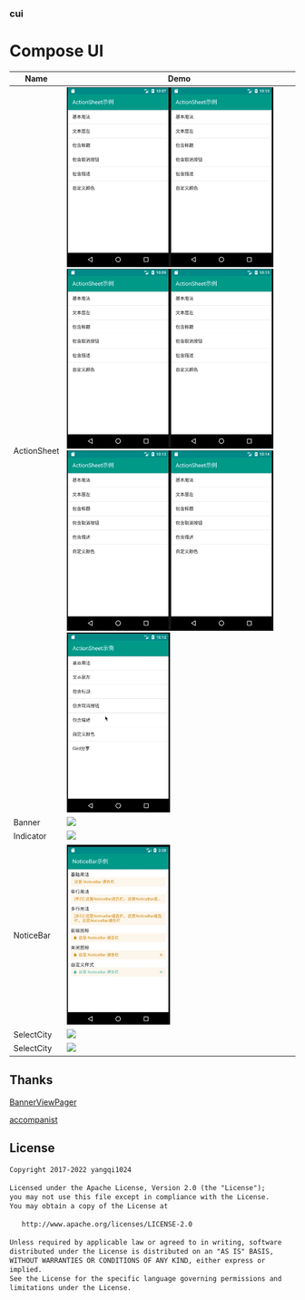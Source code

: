 ### cui

Compose UI
======================
Name | Demo
--- | ---
ActionSheet| <img src="https://github.com/yangqi1024/pic-repo/blob/main/Cui/actionsheet/simple.gif" width="46%"><img src="https://github.com/yangqi1024/pic-repo/blob/main/Cui/actionsheet/title.gif" width="46%"><img src="https://github.com/yangqi1024/pic-repo/blob/main/Cui/actionsheet/left.gif" width="46%"><img src="https://github.com/yangqi1024/pic-repo/blob/main/Cui/actionsheet/withcancel.gif" width="46%"><img src="https://github.com/yangqi1024/pic-repo/blob/main/Cui/actionsheet/withdesc.gif" width="46%"><img src="https://github.com/yangqi1024/pic-repo/blob/main/Cui/actionsheet/customcolor.gif" width="46%"><img src="https://github.com/yangqi1024/pic-repo/blob/main/Cui/actionsheet/gridsheet.gif" width="46%">
Banner| <img src="https://github.com/yangqi1024/pic-repo/blob/main/Cui/banner/Mar-23-2022%2009-57-11.gif" width="46%">
Indicator| <img src="https://github.com/yangqi1024/pic-repo/blob/main/Cui/indicator/indicator.gif" width="46%">
NoticeBar| <img src="https://github.com/yangqi1024/pic-repo/blob/main/Cui/noticebar/noticebar.gif" width="46%">
SelectCity| <img src="https://github.com/yangqi1024/pic-repo/blob/main/Cui/searchbar/searchbar.gif" width="46%">
SelectCity| <img src="https://github.com/yangqi1024/pic-repo/blob/main/Cui/selectcity/selectcity.gif" width="46%">


## Thanks

[BannerViewPager](https://github.com/zhpanvip/BannerViewPager)

[accompanist](https://github.com/google/accompanist)


License
-------

    Copyright 2017-2022 yangqi1024
    
    Licensed under the Apache License, Version 2.0 (the "License");
    you may not use this file except in compliance with the License.
    You may obtain a copy of the License at
    
       http://www.apache.org/licenses/LICENSE-2.0
    
    Unless required by applicable law or agreed to in writing, software
    distributed under the License is distributed on an "AS IS" BASIS,
    WITHOUT WARRANTIES OR CONDITIONS OF ANY KIND, either express or implied.
    See the License for the specific language governing permissions and
    limitations under the License.